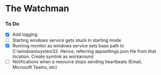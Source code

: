 # The Watchman

### To Do
* [x] Add logging
* [ ] Starting windows service gets stuck in starting mode
* [x] Running monitor as windows service sets base path to C:\windows\system32. Hence, referring appsettings.json file from that location. Create symlink as workaround
* [ ] Notifications when a resource stops sending heartbeats (Email, Microsoft Teams, etc)
